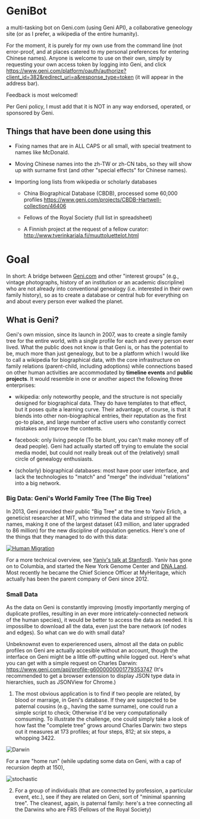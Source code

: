 # GeniBot
a multi-tasking bot on Geni.com (using Geni API), a collaborative geneology site (or as I prefer, a wikipedia of the entire humanity).

For the moment, it is purely for my own use from the command line (not error-proof, and at places catered to my personal preferences for entering Chinese names). Anyone is welcome to use on their own, simply by requesting your own access token by logging into Geni, and click https://www.geni.com/platform/oauth/authorize?client_id=382&redirect_uri=a&response_type=token (it will appear in the address bar).

Feedback is most welcomed!

Per Geni policy, I must add that it is NOT in any way endorsed, operated, or sponsored by Geni.

## Things that have been done using this

- Fixing names that are in ALL CAPS or all small, with special treatment to names like McDonald.

- Moving Chinese names into the zh-TW or zh-CN tabs, so they will show up with surname first (and other "special effects" for Chinese names).

- Importing long lists from wikipedia or scholarly databases

  - China Biographical Database (CBDB), processed some 60,000 profiles https://www.geni.com/projects/CBDB-Hartwell-collection/46406

  - Fellows of the Royal Society (full list in spreadsheet)

  - A Finnish project at the request of a fellow curator: http://www.tverinkarjala.fi/muuttoluettelot.html

# Goal

In short: A bridge between [Geni.com](https://www.geni.com) and other "interest groups" (e.g., vintage photographs, history of an institution or an academic discripline) who are not already into conventional genealogy (i.e. interested in their own family history), so as to create a database or central hub for everything on and about every person ever walked the planet.

## What is Geni?

Geni's own mission, since its launch in 2007, was to create a single family tree for the entire world, with a single profile for each and every person ever lived. What the public does not know is that Geni is, or has the potential to be, much more than just genealogy, but to be a platform which I would like to call a wikipedia for biographical data, with the core infrastructure on family relations (parent-child, including adoptions) while connections based on other human activities are accommodated by **timeline events** and **public projects**. It would resemble in one or another aspect the following three enterprises:

- wikipedia: only noteworthy people, and the structure is not specially designed for biographical data. They do have templates to that effect, but it poses quite a learning curve. Their advantage, of course, is that it blends into other non-biographical entries, their reputation as the first go-to place, and large number of active users who constantly correct mistakes and improve the contents.

- facebook: only living people (To be blunt, you can't make money off of dead people). Geni had actually started off trying to emulate the social media model, but could not really break out of the (relatively) small circle of genealogy enthusiasts.

- (scholarly) biographical databases: most have poor user interface, and lack the technologies to "match" and "merge" the individual "relations" into a big network.


### Big Data: Geni's World Family Tree (The Big Tree)

In 2013, Geni provided their public "Big Tree" at the time to Yaniv Erlich, a geneticist researcher at MIT, who trimmed the data and stripped all the names, making it one of the largest dataset (43 million, and later upgraded to 86 million) for the new discipline of population genetics. Here's one of the things that they managed to do with this data: 

[![Human Migration](https://img.youtube.com/vi/fNY_oZaH3Yo/0.jpg)](https://www.youtube.com/watch?v=fNY_oZaH3Yo)

For a more technical overview, see [Yaniv's talk at Stanford](https://www.youtube.com/watch?v=einceXlGYCg)). Yaniv has gone on to Columbia, and started the New York Genome Center and [DNA.Land](https://dna.land). Most recently he became the Chief Science Officer at MyHeritage, which actually has been the parent company of Geni since 2012.

### Small Data

As the data on Geni is constantly improving (mostly importantly merging of duplicate profiles, resulting in an ever more intricately-connected network of the human species), it would be better to access the data as needed. It is impossilbe to download all the data, even just the bare network (of nodes and edges). So what can we do with small data?

Unbeknownst even to experierenced users, almost all the data on public profiles on Geni are actually accesible without an account, though the interface on Geni might be a little off-putting while logged out. Here's what you can get with a simple request on Charles Darwin: https://www.geni.com/api/profile-g6000000001779353747
(It's recommended to get a browser extension to display JSON type data in hierarchies, such as JSONView for Chrome.)


1. The most obvious application is to find if two people are related, by blood or marraige, in Geni's database. If they are suspected to be paternal cousins (e.g., having the same surname), one could run a simple script to check; Otherwise it'd be very computationally comsuming. To illustrate the challenge, one could simply take a look of how fast the "complete tree" grows around Charles Darwin: two steps out it measures at 173 profiles; at four steps, 812; at six steps, a whopping 3422. 

![Darwin](Darwin.jpg)

For a rare "home run" (while updating some data on Geni, with a cap of recursion depth at 150),

![stochastic](stochastic.jpg)

2. For a group of individuals (that are connected by profession, a particular event, etc.), see if they are related on Geni, sort of "minimal spanning tree". The cleanest, again, is paternal family: here's a tree connecting all the Darwins who are FRS (Fellows of the Royal Society)
